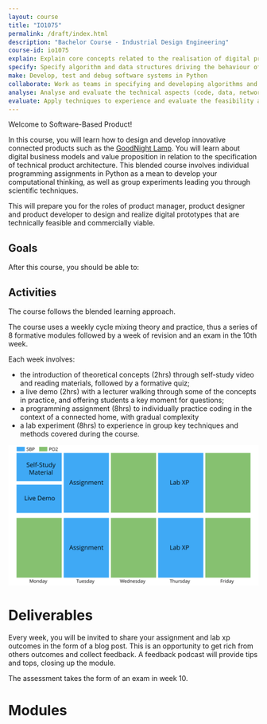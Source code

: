 ```yaml
---
layout: course
title: "IO1075"
permalink: /draft/index.html
description: "Bachelor Course - Industrial Design Engineering"
course-id: io1075
explain: Explain core concepts related to the realisation of digital products, such as technical architecture, networks, databases, software development methods, business models, web technology and digital responsibility
specify: Specify algorithm and data structures driving the behaviour of a digital product through pseudo code and UML diagrams
make: Develop, test and debug software systems in Python 
collaborate: Work as teams in specifying and developing algorithms and software
analyse: Analyse and evaluate the technical aspects (code, data, network) and business aspects (canvas) of a connected product
evaluate: Apply techniques to experience and evaluate the feasibility and capabilities of digital technologies
---
```


Welcome to Software-Based Product!
  
In this course, you will learn how to design and develop innovative connected products such as the [GoodNight Lamp](http://goodnightlamp.com/). You will learn about digital business models and value proposition in relation to the specification of technical product architecture. This blended course involves individual programming assignments in Python as a mean to develop your computational thinking, as well as group experiments leading you through scientific techniques.

This will prepare you for the roles of product manager, product designer and product developer to design and realize digital prototypes that are technically feasible and commercially viable.


<!-- <iframe width="560" height="400" src="https://www.youtube-nocookie.com/embed/YHi3YyLJWNQ" frameborder="0" allow="accelerometer; autoplay; encrypted-media; gyroscope; picture-in-picture" allowfullscreen></iframe> -->

## Goals

After this course, you should be able to:


## Activities

The course follows the blended learning approach.

The course uses a weekly cycle mixing theory and practice, thus a series of 8 formative modules followed by a week of revision and an exam in the 10th week.

Each week involves:
- the introduction of theoretical concepts (2hrs) through self-study video and reading materials, followed by a formative quiz;
- a live demo (2hrs) with a lecturer walking through some of the concepts in practice, and offering students a key moment for questions;
- a programming assignment (8hrs) to individually practice coding in the context of a connected home, with gradual complexity
- a lab experiment (8hrs) to experience in group key techniques and methods covered during the course.

![Weekly Schedule](/assets/img/courses/io1075/weekly-schedule.svg)

# Deliverables

Every week, you will be invited to share your assignment and lab xp outcomes in the form of a blog post. This is an opportunity to get rich from others outcomes and collect feedback. A feedback podcast will provide tips and tops, closing up the module.

The assessment takes the form of an exam in week 10.

# Modules